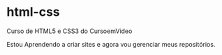 # html-css
 Curso de HTML5 e CSS3 do CursoemVideo

 Estou Aprendendo a criar sites e agora vou gerenciar meus repositórios.
